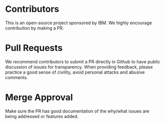 # Contributors
This is an open-source project sponsored by IBM. We highly encourage contribution by making a PR.

# Pull Requests
We recommend contributors to submit a PR directly in Github to have public discussion of issues
for transparency. When providing feedback, please practice a good sense of civility, avoid personal
attacks and abusive comments.

# Merge Approval
Make sure the PR has good documentation of the why/what issues are being addressed or features added.
